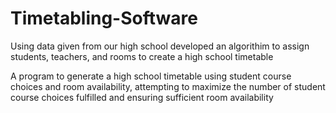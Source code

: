 # Timetabling-Software
Using data given from our high school developed an algorithim to assign students, teachers, and rooms to create a high school timetable

A program to generate a high school timetable using student course choices and room availability, attempting to maximize the number of student course choices fulfilled and ensuring sufficient room availability